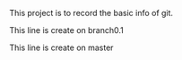 This project is to record the basic info of git.

This line is create on branch0.1

This line is create on master
